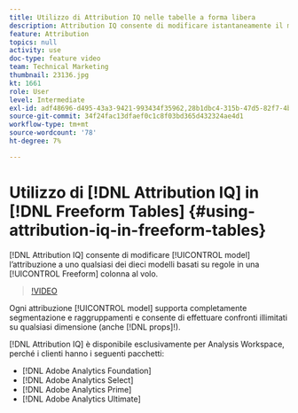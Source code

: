 ```yaml
---
title: Utilizzo di Attribution IQ nelle tabelle a forma libera
description: Attribution IQ consente di modificare istantaneamente il modello di attribuzione in uno qualsiasi dei dieci modelli basati su regole su una colonna a forma libera.
feature: Attribution
topics: null
activity: use
doc-type: feature video
team: Technical Marketing
thumbnail: 23136.jpg
kt: 1661
role: User
level: Intermediate
exl-id: adf48696-d495-43a3-9421-993434f35962,28b1dbc4-315b-47d5-82f7-4b394ed31ad8
source-git-commit: 34f24fac13dfaef0c1c8f03bd365d432324ae4d1
workflow-type: tm+mt
source-wordcount: '78'
ht-degree: 7%

---
```


# Utilizzo di [!DNL Attribution IQ] in [!DNL Freeform Tables] {#using-attribution-iq-in-freeform-tables}

[!DNL Attribution IQ] consente di modificare  [!UICONTROL model] l’attribuzione a uno qualsiasi dei dieci modelli basati su regole in una  [!UICONTROL Freeform] colonna al volo.

>[!VIDEO](https://video.tv.adobe.com/v/23136/?quality=12)

Ogni attribuzione [!UICONTROL model] supporta completamente segmentazione e raggruppamenti e consente di effettuare confronti illimitati su qualsiasi dimensione (anche [!DNL props]!).

[!DNL Attribution IQ] è disponibile esclusivamente per Analysis Workspace, perché i clienti hanno i seguenti pacchetti:

* [!DNL Adobe Analytics Foundation]
* [!DNL Adobe Analytics Select]
* [!DNL Adobe Analytics Prime]
* [!DNL Adobe Analytics Ultimate]
